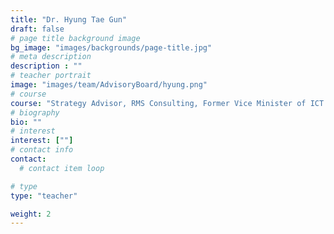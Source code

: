 ```yaml
---
title: "Dr. Hyung Tae Gun"
draft: false
# page title background image
bg_image: "images/backgrounds/page-title.jpg"
# meta description
description : ""
# teacher portrait
image: "images/team/AdvisoryBoard/hyung.png"
# course
course: "Strategy Advisor, RMS Consulting, Former Vice Minister of ICT of Korea."
# biography
bio: ""
# interest
interest: [""]
# contact info
contact:
  # contact item loop

# type
type: "teacher"

weight: 2
---
```

